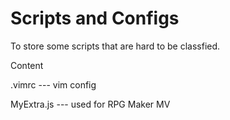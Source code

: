 # Scripts and Configs
To store some scripts that are hard to be classfied.

Content

.vimrc --- vim config

MyExtra.js --- used for RPG Maker MV

